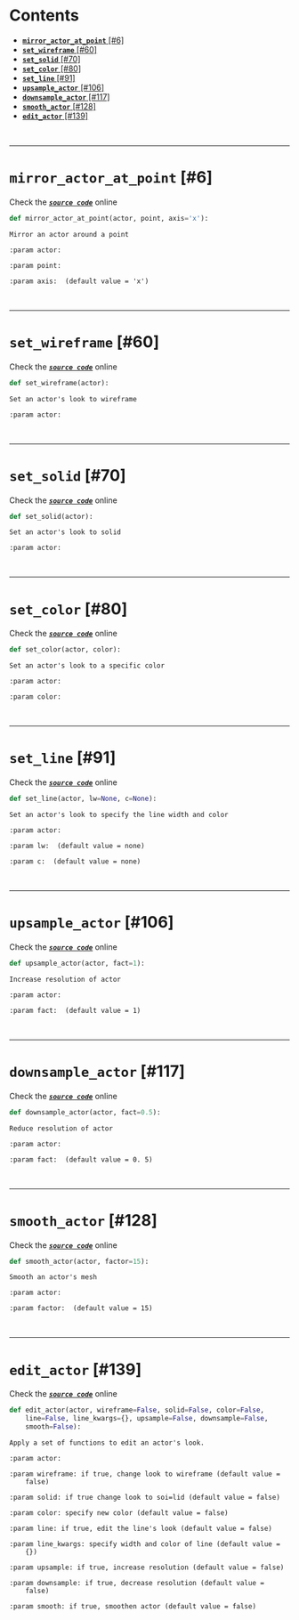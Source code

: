 



Contents
========

* [**`mirror_actor_at_point`** [#6]](#mirror_actor_at_point-6)
* [**`set_wireframe`** [#60]](#set_wireframe-60)
* [**`set_solid`** [#70]](#set_solid-70)
* [**`set_color`** [#80]](#set_color-80)
* [**`set_line`** [#91]](#set_line-91)
* [**`upsample_actor`** [#106]](#upsample_actor-106)
* [**`downsample_actor`** [#117]](#downsample_actor-117)
* [**`smooth_actor`** [#128]](#smooth_actor-128)
* [**`edit_actor`** [#139]](#edit_actor-139)


&nbsp;

--------
# **`mirror_actor_at_point`** [#6]
  
Check the [***``source code``***](https://github.com/BrancoLab/BrainRender/tree/brainglobeintegration/blob/master/brainrender/Utils/actors_funcs.py#L6) online

```python
def mirror_actor_at_point(actor, point, axis='x'):
```  


```text
Mirror an actor around a point

:param actor:

:param point:

:param axis:  (default value = 'x')

```

&nbsp;

--------
# **`set_wireframe`** [#60]
  
Check the [***``source code``***](https://github.com/BrancoLab/BrainRender/tree/brainglobeintegration/blob/master/brainrender/Utils/actors_funcs.py#L60) online

```python
def set_wireframe(actor):
```  


```text
Set an actor's look to wireframe

:param actor:

```

&nbsp;

--------
# **`set_solid`** [#70]
  
Check the [***``source code``***](https://github.com/BrancoLab/BrainRender/tree/brainglobeintegration/blob/master/brainrender/Utils/actors_funcs.py#L70) online

```python
def set_solid(actor):
```  


```text
Set an actor's look to solid

:param actor:

```

&nbsp;

--------
# **`set_color`** [#80]
  
Check the [***``source code``***](https://github.com/BrancoLab/BrainRender/tree/brainglobeintegration/blob/master/brainrender/Utils/actors_funcs.py#L80) online

```python
def set_color(actor, color):
```  


```text
Set an actor's look to a specific color

:param actor:

:param color:

```

&nbsp;

--------
# **`set_line`** [#91]
  
Check the [***``source code``***](https://github.com/BrancoLab/BrainRender/tree/brainglobeintegration/blob/master/brainrender/Utils/actors_funcs.py#L91) online

```python
def set_line(actor, lw=None, c=None):
```  


```text
Set an actor's look to specify the line width and color

:param actor:

:param lw:  (default value = none)

:param c:  (default value = none)

```

&nbsp;

--------
# **`upsample_actor`** [#106]
  
Check the [***``source code``***](https://github.com/BrancoLab/BrainRender/tree/brainglobeintegration/blob/master/brainrender/Utils/actors_funcs.py#L106) online

```python
def upsample_actor(actor, fact=1):
```  


```text
Increase resolution of actor

:param actor:

:param fact:  (default value = 1)

```

&nbsp;

--------
# **`downsample_actor`** [#117]
  
Check the [***``source code``***](https://github.com/BrancoLab/BrainRender/tree/brainglobeintegration/blob/master/brainrender/Utils/actors_funcs.py#L117) online

```python
def downsample_actor(actor, fact=0.5):
```  


```text
Reduce resolution of actor

:param actor:

:param fact:  (default value = 0. 5)

```

&nbsp;

--------
# **`smooth_actor`** [#128]
  
Check the [***``source code``***](https://github.com/BrancoLab/BrainRender/tree/brainglobeintegration/blob/master/brainrender/Utils/actors_funcs.py#L128) online

```python
def smooth_actor(actor, factor=15):
```  


```text
Smooth an actor's mesh

:param actor:

:param factor:  (default value = 15)

```

&nbsp;

--------
# **`edit_actor`** [#139]
  
Check the [***``source code``***](https://github.com/BrancoLab/BrainRender/tree/brainglobeintegration/blob/master/brainrender/Utils/actors_funcs.py#L139) online

```python
def edit_actor(actor, wireframe=False, solid=False, color=False,
    line=False, line_kwargs={}, upsample=False, downsample=False,
    smooth=False):
```  


```text
Apply a set of functions to edit an actor's look.

:param actor:

:param wireframe: if true, change look to wireframe (default value =
    false)

:param solid: if true change look to soi=lid (default value = false)

:param color: specify new color (default value = false)

:param line: if true, edit the line's look (default value = false)

:param line_kwargs: specify width and color of line (default value =
    {})

:param upsample: if true, increase resolution (default value = false)

:param downsample: if true, decrease resolution (default value =
    false)

:param smooth: if true, smoothen actor (default value = false)

```
